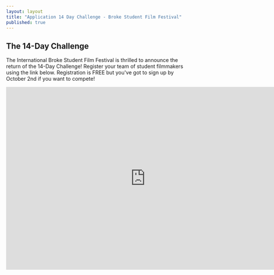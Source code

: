 ```yaml
---
layout: layout
title: "Application 14 Day Challenge - Broke Student Film Festival"
published: true
---
```



## The 14-Day Challenge

The International Broke Student Film Festival is thrilled to announce the return of the 14-Day Challenge!  Register your team of student filmmakers using the link below.  Registration is FREE but you've got to sign up by October 2nd if you want to compete!

<iframe src="https://docs.google.com/forms/d/1KFfIvsDiWUvifyLXyHHshZias1pZEQJGXb1UABXS93s/viewform?embedded=true" width="760" height="500" frameborder="0" marginheight="0" marginwidth="0">Loading...</iframe>
